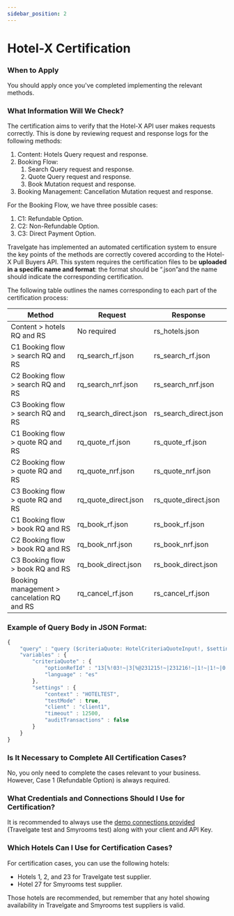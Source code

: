 ```yaml
---
sidebar_position: 2
---
```


# Hotel-X Certification

### When to Apply
You should apply once you've completed implementing the relevant methods.

### What Information Will We Check?
The certification aims to verify that the Hotel-X API user makes requests correctly. This is done by reviewing request and response logs for the following methods:
1. Content: Hotels Query request and response.
2. Booking Flow:
   1. Search Query request and response.
   2. Quote Query request and response.
   3. Book Mutation request and response.
3. Booking Management: Cancellation Mutation request and response.

For the Booking Flow, we have three possible cases:
1. C1: Refundable Option.
2. C2: Non-Refundable Option.
3. C3: Direct Payment Option.

Travelgate has implemented an automated certification system to ensure the key points of the methods are correctly covered according to the Hotel-X Pull Buyers API. This system requires the certification files to be **uploaded in a specific name and format**: the format should be “.json”and the name should indicate the corresponding certification.

The following table outlines the names corresponding to each part of the certification process:

| Method                       | Request                  | Response              |
| ---------------------------- | ------------------------ | --------------------- |
| Content > hotels RQ and RS   | No required              | rs_hotels.json        |
| C1 Booking flow > search RQ and RS | rq_search_rf.json     | rs_search_rf.json     |
| C2 Booking flow > search RQ and RS | rq_search_nrf.json    | rs_search_nrf.json    |
| C3 Booking flow > search RQ and RS | rq_search_direct.json | rs_search_direct.json |
| C1 Booking flow > quote RQ and RS  | rq_quote_rf.json      | rs_quote_rf.json      |
| C2 Booking flow > quote RQ and RS  | rq_quote_nrf.json     | rs_quote_nrf.json     |
| C3 Booking flow > quote RQ and RS  | rq_quote_direct.json  | rs_quote_direct.json  |
| C1 Booking flow > book RQ and RS   | rq_book_rf.json       | rs_book_rf.json       |
| C2 Booking flow > book RQ and RS   | rq_book_nrf.json      | rs_book_nrf.json      |
| C3 Booking flow > book RQ and RS   | rq_book_direct.json   | rs_book_direct.json   |
| Booking management > cancelation RQ and RS | rq_cancel_rf.json | rs_cancel_rf.json     |

### Example of Query Body in JSON Format:

```js
{
    "query" : "query ($criteriaQuote: HotelCriteriaQuoteInput!, $settings: HotelSettingsInput) {\n  hotelX {\n    quote(criteria: $criteriaQuote, settings: $settings) {\n      warnings{\n        code\n        type\n        description\n      }\n      errors {\n        code\n        description\n        type\n      }\n      auditData{\n        transactions{\n          request\n          response\n          timeStamp\n        }\n        timeStamp\n        processTime\n      }\n      optionQuote {\n        optionRefId\n        status\n        price {\n          currency\n          binding\n          net\n          gross\n          markups {\n            channel\n            currency\n            binding\n            net\n            gross\n            exchange {\n              currency\n              rate\n            }\n            rules {\n              id\n              name\n              type\n              value\n            }\n          }\n        }\n        cancelPolicy {\n          refundable\n          cancelPenalties {\n            deadline\n            hoursBefore\n            penaltyType\n            currency\n            value\n          }\n        }\n        remarks\n         surcharges {\n          chargeType\n          description\n          price {\n            currency\n            binding\n            net\n            gross\n            exchange {\n              currency\n              rate\n            }\n            markups {\n              channel\n              currency\n              binding\n              gross\n              exchange {\n                currency\n                rate\n              }\n            }\n          }\n          mandatory\n          code\n        }\n        searchPrice{\n          currency\n          net\n          gross\n          binding\n        }\n        cardTypes\n        rooms{\n          occupancyRefId\n          legacyRoomId\n          code\n          supplierCode\n          description\n          features {\n            code\n          }\n        }\n      }\n    }\n  }\n}\n",
    "variables" : {
        "criteriaQuote" : {
            "optionRefId" : "13[%!03!~|3[%@231215!~|231216!~|1!~|1!~|0!~|ES!~|CN!~|en!~|EUR!~|0!~|4550!~|1!~|1!~|0!~|0!~|04121122!~|BAR[%@BAR!~|80[%@0[%@false[%@EUR[%@[%@0[%@10!~|1|30|1|2023-12-15|1|4132467|4132468|1|11|0!~|2269[%!2269!~|30!~|!~|Double Standard!~|1!~|!~|mercado[%@ES[%!ExpireDate[%@16/12/2023!~|OK!~|Sith!~|0!~|",
            "language" : "es"
        },
        "settings" : {
            "context" : "HOTELTEST",
            "testMode" : true,
            "client" : "client1",
            "timeout" : 12500,
            "auditTransactions" : false
        }
    }
}
```

### Is It Necessary to Complete All Certification Cases?
No, you only need to complete the cases relevant to your business. However, Case 1 (Refundable Option) is always required.

### What Credentials and Connections Should I Use for Certification?
It is recommended to always use the [demo connections provided](/kb/connectivity-products/for-buyers/hotel-x/hotel-x-credentials) (Travelgate test and Smyrooms test) along with your client and API Key.

### Which Hotels Can I Use for Certification Cases?
For certification cases, you can use the following hotels:
- Hotels 1, 2, and 23 for Travelgate test supplier.
- Hotel 27 for Smyrooms test supplier.

Those hotels are recommended, but remember that any hotel showing availability in Travelgate and Smyrooms test suppliers is valid.